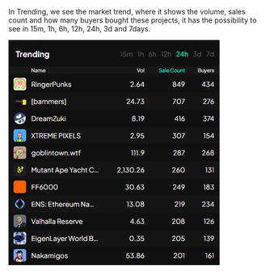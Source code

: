 In Trending, we see the market trend, where it shows the volume, sales count and how many buyers bought these projects, it has the possibility to see in 15m, 1h, 6h, 12h, 24h, 3d and 7days.

![war_room_trending](./pictures/war_room_trending.png)